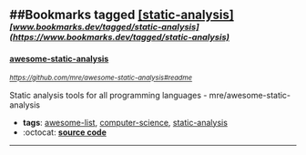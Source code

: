##Bookmarks tagged [[static-analysis]](https://www.bookmarks.dev?q=[static-analysis])
_<sup><sup>[www.bookmarks.dev/tagged/static-analysis](https://www.bookmarks.dev/tagged/static-analysis)</sup></sup>_
---
#### [awesome-static-analysis](https://github.com/mre/awesome-static-analysis#readme)
_<sup>https://github.com/mre/awesome-static-analysis#readme</sup>_

Static analysis tools for all programming languages - mre/awesome-static-analysis
* **tags**: [awesome-list](../tagged/awesome-list.md), [computer-science](../tagged/computer-science.md), [static-analysis](../tagged/static-analysis.md)
* :octocat: **[source code](https://github.com/mre/awesome-static-analysis#readme)**
---

